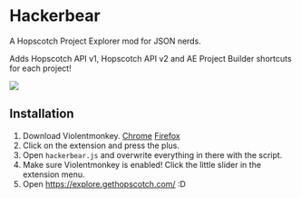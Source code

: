 # Hackerbear
A Hopscotch Project Explorer mod for JSON nerds.

Adds Hopscotch API v1, Hopscotch API v2 and AE Project Builder shortcuts for each project!

<img src="https://global.discourse-cdn.com/gethopscotch/original/4X/0/d/a/0da6fb6f753bf87822aff1c7fb59ce5b4afb2047.jpeg">

## Installation
1. Download Violentmonkey. [Chrome](https://chrome.google.com/webstore/detail/violentmonkey/) [Firefox](https://addons.mozilla.org/en-US/firefox/addon/violentmonkey/)
2. Click on the extension and press the plus.
3. Open `hackerbear.js` and overwrite everything in there with the script.
4. Make sure Violentmonkey is enabled! Click the little slider in the extension menu.
5. Open https://explore.gethopscotch.com/ :D

